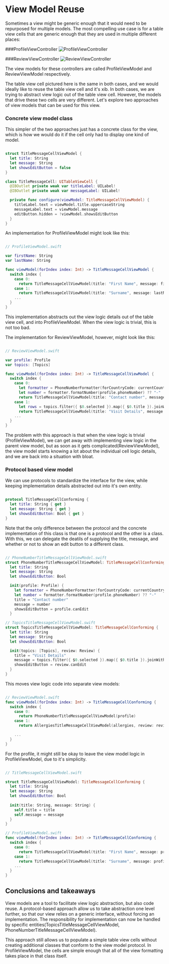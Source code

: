# View Model Reuse

Sometimes a view might be generic enough that it would need to be repurposed for multiple models. The most compelling use case is for a table view cells that are generic enough that they are used in multiple different places:

###ProfileViewController
![ProfileViewController](profile.png)

###ReviewViewController
![ReviewViewController](review.png)

The view models for these controllers are called ProfileViewModel and ReviewViewModel respectively.

The table view cell pictured here is the same in both cases, and we would ideally like to reuse the table view cell and it's xib. In both cases, we are trying to abstract view logic out of the table view cell. However, the models that drive these two cells are very different. Let's explore two approaches of view models that can be used for this view.

### Concrete view model class

This simpler of the two approaches just has a concrete class for the view, which is how we would do it if the cell only had to display one kind of model.

```swift

struct TitleMessageCellViewModel {
  let title: String
  let message: String
  let showsEditButton = false
}

class TitleMessageCell: UITableViewCell {
  @IBOutlet private weak var titleLabel: UILabel!
  @IBOutlet private weak var messageLabel: UILabel!

  private func configure(viewModel: TitleMessageCellViewModel) {
    titleLabel.text = viewModel.title.uppercaseString
    messageLabel.text = viewModel.message
    editButton.hidden = !viewModel.showsEditButton
  }
}

```

An implementation for ProfileViewModel might look like this:

```swift

// ProfileViewModel.swift

var firstName: String
var lastName: String

func viewModel(forIndex index: Int) -> TitleMessageCellViewModel {
  switch index {
    case 0:
      return TitleMessageCellViewModel(title: "First Name", message: firstName)
    case 1:
      return TitleMessageCellViewModel(title: "Surname", message: lastName)
    ...
  }
}

```

This implementation abstracts out the view logic details out of the table view cell, and into ProfileViewModel. When the view logic is trivial, this is not too bad.

The implementation for ReviewViewModel, however, might look like this:

```swift

// ReviewViewModel.swift

var profile: Profile
var topics: [Topics]

func viewModel(forIndex index: Int) -> TitleMessageCellViewModel {
  switch index {
    case 0:
      let formatter = PhoneNumberFormatter(forCountryCode: currentCountryCode)
      let number = formatter.formatNumber(profile.phoneNumber) ?? "-"
      return TitleMessageCellViewModel(title: "Contact number", message: number, showsEditButton: profile.canEdit)
    case 1:
      let rows = topics.filter({ $0.selected }).map({ $0.title }).joinWithSeparator("\n")
      return TitleMessageCellViewModel(title: "Visit Details", message: topics, showsEditButton: review.canEdit)
    ...
  }
}

```

The problem with this approach is that when the view logic is trivial (ProfileViewModel), we can get away with implementing view logic in the parent view model, but as soon as it gets complicated(ReviewViewModel), the view model starts knowing a lot about the individual cell logic details, and we are back into a situation with bloat.


### Protocol based view model

We can use protocols to standardize the interface for the view, while keeping implementation details abstracted out into it's own entity.

```swift

protocol TitleMessageCellConforming {
  let title: String { get }
  let message: String { get }
  let showsEditButton: Bool { get }
}

```

Note that the only difference between the protocol and the concrete implementation of this class is that one is a protocol and the other is a class. With this, we can delegate the deatils of supplying the title, message, and whether or not to show an edit button to a different class.

```swift

// PhoneNumberTitleMessageCellViewModel.swift
struct PhoneNumberTitleMessageCellViewModel: TitleMessageCellConforming {
  let title: String
  let message: String
  let showsEditButton: Bool

  init(profile: Profile) {
    let formatter = PhoneNumberFormatter(forCountryCode: currentCountryCode)
    let number = formatter.formatNumber(profile.phoneNumber) ?? "-"
    title = "Contact number"
    message = number
    showsEditButton = profile.canEdit
  }

// TopicsTitleMessageCellViewModel.swift
struct TopicsTitleMessageCellViewModel: TitleMessageCellConforming {
  let title: String
  let message: String
  let showsEditButton: Bool

  init(topics: [Topics], review: Review) {
    title = "Visit Details"
    message = topics.filter({ $0.selected }).map({ $0.title }).joinWithSeparator("\n")
    showsEditButton = review.canEdit
  }
}

```

This moves view logic code into separate view models:

```swift

// ReviewViewModel.swift
func viewModel(forIndex index: Int) -> TitleMessageCellConforming {
  switch index {
    case 0:
      return PhoneNumberTitleMessageCellViewModel(profile)
    case 1:
      return AllergiesTitleMessageCellViewModel(allergies, review: review)

    ...
  }
}

```

For the profile, it might still be okay to leave the view model logic in ProfileViewModel, due to it's simplicity.

```swift

// TitleMessageCellViewModel.swift

struct TitleMessageCellViewModel: TitleMessageCellConforming {
  let title: String
  let message: String
  let showsEditButton: Bool
  
  init(title: String, message: String) {
    self.title = title
    self.message = message
  }
}

// ProfileViewModel.swift
func viewModel(forIndex index: Int) -> TitleMessageCellConforming {
  switch index {
    case 0:
      return TitleMessageCellViewModel(title: "First Name", message: profile.firstName) // Now, TitleMessageCellViewModel is simply a struct that implements TitleMessageCellConforming.
    case 1:
      return TitleMessageCellViewModel(title: "Surname", message: profile.lastName)
    ...
  }
}

```

## Conclusions and takeaways

View models are a tool to facilitate view logic abstraction, but also code reuse. A protocol-based approach allow us to take abstraction one level further, so that our view relies on a generic interface, without forcing an implementation. The responsibility for implementation can now be handled by specific entities(TopicsTitleMessageCellViewModel, PhoneNumberTitleMessageCellViewModel).

This approach still allows us to populate a simple table view cells without creating additional classes that conform to the view model protocol. In ProfileViewModel, the cells are simple enough that all of the view formatting takes place in that class itself.
